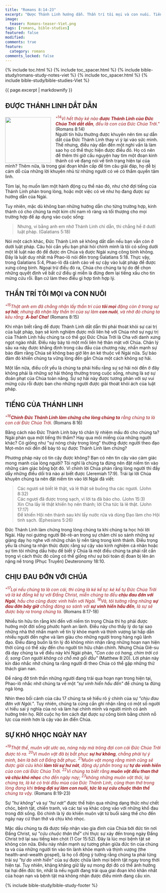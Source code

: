 ```yaml
---
title: "Romans 8:14-23"
excerpt: "Được Thánh Linh hướng dẫn. Thần trí tôi mọi và con nuôi. Tiếng của Thánh Linh. Chịu đau đớn với Chúa. Sự khó nhọc ngày nay."
image:
  teaser: Romans-teaser-Viet.png
tags: [romans, bible-studies]
featured: false
modified:
comments: true
feature:
  category: romans
comments_locked: false
---
```


{% include toc.html %}
{% include toc_spacer.html %}
{% include bible-study/romans-study-notes-viet %}
{% include toc_spacer.html %}
{% include bible-study/bible-studies-Viet %}

{{ page.excerpt | markdownify }}

## ĐƯỢC THÁNH LINH DẮT DẪN

<div>
<p>
<img alt src="http://vacsf.org/assets/images/Romans-teaser-Viet.png" style="border: 0px none; margin: 7px 15px 0px 0px; max-width: 100%; height: 148px; padding: 0px; float: left;">
    <span style="color: rgb(159, 29, 33);"><i>"<sup>14</sup>Vì hết thảy kẻ nào <strong>được Thánh Linh của Ðức Chúa Trời dắt dẫn</strong>, đều là con của Ðức Chúa Trời."</i></span> (Romans 8:14)<br />Người tín hữu thường được khuyên nên tìm sự dẫn dắt của Đức Thánh Linh thay vì ỷ lại váo sức mình. Thế nhưng, điều này dẫn đến một nghi vấn là làm sao họ có thể thực hiện được điều đó. Họ có nên để thêm thì giờ cầu nguyện hay tìm một đoạn kinh thánh có vẻ đang nói về tình trạng hiện tại của mình? Thêm nữa, là trong giai đoạn khẩn cấp để tìm câu giải đáp, họ dễ bị cám dỗ của những lời khuyên nhủ từ những người có vẻ có thẩm quyền tâm lình.</p>
</div>

Tóm lại, họ muốn làm một hành động cụ thể nào đó, như chờ đợi tiếng của Thánh Linh phán trong lòng, hoặc một việc có vẻ như họ đang được sự hướng dẫn của Ngài.

Tuy nhiên, mặc dù không ban những hướng dẫn cho từng trường hợp, kinh thánh có cho chúng ta một kim chỉ nam rõ ràng và tối thượng cho mọi trường hợp để áp dụng vào cuộc sống:

> Nhưng, ví bằng anh em nhờ Thánh Linh chỉ dẫn, thì chẳng hề ở dưới luật pháp. (Galatians 5:18)

Nói một cách khác, Đức Thánh Linh sẽ không dắt dẫn nếu bạn vẫn còn ở dưới luật pháp. Câu hỏi cần yếu bạn phải hỏi chính mình là tôi có sống dưới một lề luật nào đó để được ơn Chúa và được Ngài xưng công bình không. Đây là luật duy nhất mà Phao-lô nói đến trong Galatians 5:18. Thực vậy, trong Galatians 5:4, Phao-lô đã cảnh cáo về sự cậy vào luật pháp để được xưng công bình. Ngoại trừ điều đó ra, Chúa cho chúng ta tự do để chọn những quyết định về bất cứ điều gì miễn là đừng đem lại tiếng xấu cho tin mừng cứu rỗi. Bạn cứ làm theo điều gì hợp tình hợp lý.

## THẦN TRÍ TÔI MỌI và CON NUÔI

<span style="color: rgb(159, 29, 33);">
<i>"<sup>15</sup>Thật anh em đã chẳng nhận lấy thần trí của <strong>tôi mọi</strong> đặng còn ở trong sự <strong>sợ hãi</strong>; nhưng đã nhận lấy thần trí của sự làm <strong>con nuôi</strong>, và nhờ đó chúng ta kêu rằng: <strong>A-ba! Cha!</strong></i></span> (Romans 8:15)

Khi nhận biết rằng để được Thánh Linh dắt dẫn thì phải thoát khỏi sự cai trị của luật pháp, bạn sẽ kinh nghiệm được mối liên hệ với Chúa nhờ sự ngự trị của Thánh Linh hầu chúng ta có thể gọi Đức Chúa Trời là Cha với danh xưng ngọt ngào nhất. Điều này bày tỏ một mối liên hệ thân mật với Chúa. Chân lý sâu xa này được khẳng định trong câu đầu của chương này, nhấn mạnh sự bảo đảm rằng Chúa sẽ không bao giờ lên án kẻ thuộc về Ngài nữa. Sự bảo đảm đó khiến chúng ta vững lòng đến gần Chúa một cách không sợ hãi.

Một lần nữa, điều cốt yếu là chúng ta phải hiểu rằng sự sợ hãi nói đến ở đây không phải là những sợ hãi thông thường trong cuộc sống, nhưng là sợ sự đoán phạt của Chúa toàn năng. Sự sợ hãi này được tương phản với sự vui mừng cứu rỗi được ban cho những người được giải thoát khỏi ách của luật pháp.

## TIẾNG CỦA THÁNH LINH

<span style="color: rgb(159, 29, 33);">
<i>"<sup>16</sup><strong>Chính Ðức Thánh Linh làm chứng cho lòng chúng ta</strong> rằng chúng ta là con cái Ðức Chúa Trời.</i></span> (Romans 8:16)

Bằng cách nào Đức Thánh Linh bày tỏ chân lý nhiệm mầu đó cho chúng ta? Ngài phán qua một tiếng thì thầm? Hay qua môi miếng của những người khác? Có giống như "sự nóng cháy trong lòng" thường được người theo đạo Mọt-môn nói đến để bày tỏ sự được Thánh Linh làm chứng?

Phương pháp này có tin cậy được không? Bạn có nên tin cậy vào cảm giác mong manh của lòng người? Tôi nghĩ là chúng ta đừng nên đặt niềm tin vào những cảm giác bồng bột đó. Vì chính lời Chúa phán rằng lòng người thì đầy dẫy những điều dối trá nào ai biết được (Jeremiah 17:9). Trái lại lời Chúa khuyên chúng ta nên đặt niềm tin vào lời Ngài đã viết:

> Các ngươi sẽ biết lẽ thật, và lẽ thật sẽ buông tha các ngươi. (John 8:32)<br />
> Các ngươi đã được trong sạch, vì lời ta đã bảo cho. (John 15:3)<br />
> Xin Cha lấy lẽ thật khiến họ nên thánh; lời Cha tức là lẽ thật. (John 17:17)<br />Để khiến Hội nên thánh sau khi lấy nước rửa và dùng Ðạo làm cho Hội tinh sạch. (Ephesians 5:26)

Đức Thánh Linh làm chứng trong lòng chúng ta khi chúng ta học hỏi lời Ngài. Hãy noi gương người Bê-rê-an trong sự chăm chỉ so sánh những sự giảng dạy họ nghe với những chân lý nền tảng trong kinh thánh. Điều trọng yếu là chúng ta nhận thức được rằng sự cậy vào kinh nghiệm cá nhân hoặc sự tìm tòi những dấu hiệu để biết ý Chúa là một điều chúng ta phải rất cẩn trọng vì cách thức đó cũng có thể giống như sự bói toán dị đoan bị lên án nặng nề trong (Phục Truyền) Deuteronomy 18:10.

## CHỊU ĐAU ĐỚN VỚI CHÚA

<span style="color: rgb(159, 29, 33);">
<i>"<sup>17</sup>Lại nếu chúng ta là con cái, thì cũng là kẻ kế tự: kẻ kế tự Ðức Chúa Trời và là kẻ đồng kế tự với Ðấng Christ, miễn chúng ta đều <strong>chịu đau đớn với Ngài</strong>, hầu cho cũng được vinh hiển với Ngài.  <sup>18</sup>Vả, tôi tưởng rằng những <strong>sự đau đớn bây giờ</strong> chẳng đáng so sánh với <strong>sự vinh hiển hầu đến</strong>, là sự sẽ được bày ra trong chúng ta.</i></span> (Romans 8:17-18)

Nhiều tín hữu tin rằng khi đến với niềm tin trong Chúa thì họ phải được hưởng một đời sống phước hạnh an lành. Điều này cho thấy lý do tại sao những nhà thờ nhấn mạnh về tín lý khỏe mạnh và thịnh vượng lại hấp dẫn nhiều người đến nghe và làm giàu cho những người trong hàng ngũ lãnh đạo. Điều đáng buồn là tín lý đó không nhìn nhận rằng những hoạn nạn hiện thời cũng có thể xảy đến cho người tín hữu chân chính. Nhưng Chúa Giê-su đã dạy chúng ta về điều này khi Ngài phán, *"Con cáo có hang, chim trời có ổ; song Con người không có chỗ mà gối đầu"* (Matthew 8:20). Lời phán này kín đáo nhắc nhở chúng ta rằng người đi theo Chúa có thể gặp những thử thách gian nan.

Để nâng đỡ tinh thần những người đang trải qua hoạn nạn trong hiện tại, Phao-lô nhắc nhở chúng ta về một *"sự vinh hiển hầu đến"* để chúng ta đừng ngã lòng.

Nhìn theo bối cảnh của câu 17 chúng ta sẽ hiểu rõ ý chính của sự *"chịu đau đớn với Ngài."*. Tuy nhiên, chúng ta cũng cần ghi nhận rằng có một số người vì hiểu sai ý nghĩa của nó và làm hại chính mình và người mình có ảnh hưởng trên họ. Rốt cuộc họ tìm cách đạt được sự công bình bằng chính nỗ lực của mình hơn là cậy vào ân điển Chúa.

## SỰ KHÓ NHỌC NGÀY NAY

<span style="color: rgb(159, 29, 33);">
<i>"<sup>19</sup>Thật thế, muôn vật ước ao, nóng nảy mà trông đợi con cái Ðức Chúa Trời được tỏ ra.  <sup>20</sup>Vì muôn vật đã bị bắt phục <strong>sự hư không</strong>, chẳng phải tự ý mình, bèn là bởi cớ Ðấng bắt phục.  <sup>21</sup>Muôn vật mong rằng mình cũng sẽ được giải cứu khỏi <strong>làm tôi sự hư nát</strong>, đặng dự phần trong sự <strong>tự do vinh hiển</strong> của con cái Ðức Chúa Trời.  <sup>22</sup>Vì chúng ta biết rằng <strong>muôn vật đều than thở và chịu khó nhọc</strong> cho đến ngày nay;  <sup>23</sup>không những muôn vật thôi, lại chúng ta, là kẻ có trái đầu mùa của Ðức Thánh Linh, cũng than thở trong lòng đang khi <strong>trông đợi sự làm con nuôi, tức là sự cứu chuộc thân thể</strong> chúng ta vậy.</i></span> (Romans 8:19-23)

Sự *"hư không"* và sự *"hư nát"* được thể hiện qua những dạng thức như chết chóc, bệnh tật, chiến tranh, và các tai vạ khác cộng vào với những khổ đau trong đời sống. Đó chính là lý do khiến muôn vật từ buổi sáng thế cho đến ngày nay cứ than thở và chịu khó nhọc.

Mặc dầu chúng ta đã được tiếp nhận vào gia đình của Chúa bởi đức tin nơi Đấng Christ, sự *"cứu chuộc thân thể"* chỉ thực sự xảy đến trong ngày Đấng Christ trở lại sau tiếng kèn chót (1 Cor 15:52). Đây là lúc mọi bệnh tật sẽ không còn nữa. Điều này nhấn mạnh sự tương phản giữa đức tin của chúng ta và của những người tin vào tin lành khỏe mạnh và thịnh vượng (the health-and-wealth gospel), là họ cổ động ý tưởng rằng chúng ta phải từng trải sự *"tự do vinh hiển"* của sự được chữa lành mọi bệnh tật ngay trong thời hiện tại. Tuy nhiên, khăng khăng giữ lấy sự mong đợi đó có thể ảnh hưởng tai hại đến đức tin, nhất là nếu người đang trải qua giai đoạn khó khăn nhất của hoạn nạn và bệnh tật mà không nhận được điều mình đang cầu xin.


{% include bible-study/bible-study-footer %}

